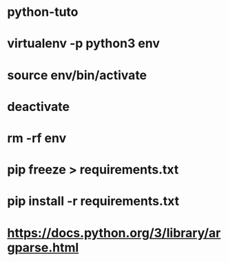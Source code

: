 # python-tuto

# virtualenv -p python3 env
# source env/bin/activate
# deactivate
# rm -rf env
# pip freeze > requirements.txt
# pip install -r requirements.txt

# https://docs.python.org/3/library/argparse.html